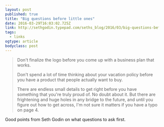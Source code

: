 ```yaml
---
layout: post 
published: true 
title: "Big questions before little ones" 
date: 2016-03-29T16:03:02.725Z 
link: http://sethgodin.typepad.com/seths_blog/2016/03/big-questions-before-little-ones.html 
tags:
  - links
ogtype: article 
bodyclass: post 
---
```


> Don't finalize the logo before you come up with a business plan that works.
> 
> Don't spend a lot of time thinking about your vacation policy before you have a product that people actually want to buy.
> 
> There are endless small details to get right before you have something that you're truly proud of. No doubt about it. But there are frightening and huge holes in any bridge to the future, and until you figure out how to get across, I'm not sure it matters if you have a typo on page 4.

Good points from Seth Godin on what questions to ask first.
